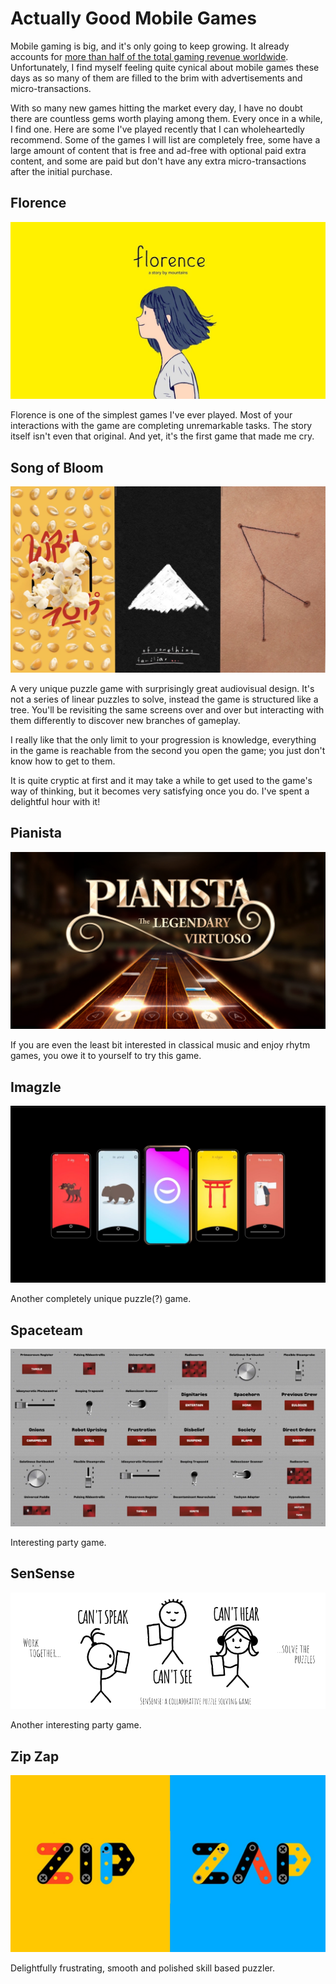 # Actually Good Mobile Games

Mobile gaming is big, and it's only going to keep growing. It already accounts for [more than half of the total gaming revenue worldwide](https://www.statista.com/topics/1906/mobile-gaming/). Unfortunately, I find myself feeling quite cynical about mobile games these days as so many of them are filled to the brim with advertisements and micro-transactions. 

With so many new games hitting the market every day, I have no doubt there are countless gems worth playing among them. Every once in a while, I find one. Here are some I've played recently that I can wholeheartedly recommend. Some of the games I will list are completely free, some have a large amount of content that is free and ad-free with optional paid extra content, and some are paid but don't have any extra micro-transactions after the initial purchase.

## Florence

![florence](assets/florence.jpg)

Florence is one of the simplest games I've ever played. Most of your interactions with the game are completing unremarkable tasks. The story itself isn't even that original. And yet, it's the first game that made me cry.

## Song of Bloom

![song-of-bloom](assets/song-of-bloom.jpg)

A very unique puzzle game with surprisingly great audiovisual design. It's not a series of linear puzzles to solve, instead the game is structured like a tree. You'll be revisiting the same screens over and over but interacting with them differently to discover new branches of gameplay.

I really like that the only limit to your progression is knowledge, everything in the game is reachable from the second you open the game; you just don't know how to get to them.

It is quite cryptic at first and it may take a while to get used to the game's way of thinking, but it becomes very satisfying once you do. I've spent a delightful hour with it!

## Pianista

![pianista](assets/pianista.jpg)

If you are even the least bit interested in classical music and enjoy rhytm games, you owe it to yourself to try this game.

## Imagzle

![imagzle](assets/imagzle.jpg)

Another completely unique puzzle(?) game.

## Spaceteam

![spaceteam](assets/spaceteam.jpg)

Interesting party game.

## SenSense

![sensense](assets/sensense.png)

Another interesting party game.

## Zip Zap

![zipzap](assets/zipzap.jpg)

Delightfully frustrating, smooth and polished skill based puzzler.